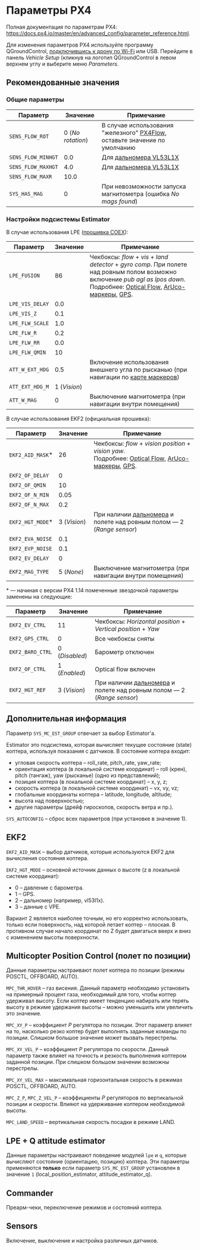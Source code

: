 # Параметры PX4

Полная документация по параметрам PX4: https://docs.px4.io/master/en/advanced_config/parameter_reference.html.

Для изменения параметров PX4 используйте программу QGroundControl, [подключившись к дрону по Wi-Fi](gcs_bridge.md) или USB. Перейдите в панель *Vehicle Setup* (кликнув на логотип QGroundControl в левом верхнем углу и выберите меню *Parameters*.

## Рекомендованные значения

### Общие параметры

|Параметр|Значение|Примечание|
|-|-|-|
|`SENS_FLOW_ROT`|0 (*No rotation*)|В случае использования "железного" [PX4Flow](px4flow.md), оставьте значение по умолчанию|
|`SENS_FLOW_MINHGT`|0.0|Для [дальномера VL53L1X](laser.md)|
|`SENS_FLOW_MAXHGT`|4.0|Для [дальномера VL53L1X](laser.md)|
|`SENS_FLOW_MAXR`|10.0||
|`SYS_HAS_MAG`|0|При невозможности запуска магнитометра (ошибка *No mags found*)|

### Настройки подсистемы Estimator

В случае использования LPE ([прошивка COEX](firmware.md)):

|Параметр|Значение|Примечание|
|-|-|-|
|`LPE_FUSION`|86|Чекбоксы: *flow* + *vis* + *land detector* + *gyro comp*. При полете над ровным полом возможно включение *pub agl as lpos down*. <br>Подробнее: [Optical Flow](optical_flow.md), [ArUco-маркеры](aruco_map.md), [GPS](gps.md).|
|`LPE_VIS_DELAY`|0.0||
|`LPE_VIS_Z`|0.1||
|`LPE_FLW_SCALE`|1.0||
|`LPE_FLW_R`|0.2||
|`LPE_FLW_RR`|0.0||
|`LPE_FLW_QMIN`|10||
|`ATT_W_EXT_HDG`|0.5|Включение использования внешнего угла по рысканью (при навигации по [карте маркеров](aruco_map.md))|
|`ATT_EXT_HDG_M`|1 (*Vision*)||
|`ATT_W_MAG`|0|Выключение магнитометра (при навигации внутри помещения)|

В случае использования EKF2 (официальная прошивка):

<!-- markdownlint-disable MD044 -->

|Параметр|Значение|Примечание|
|-|-|-|
|`EKF2_AID_MASK`\*|26|Чекбоксы: *flow* + *vision position* + *vision yaw*.<br>Подробнее: [Optical Flow](optical_flow.md), [ArUco-маркеры](aruco_map.md), [GPS](gps.md).|
|`EKF2_OF_DELAY`|0||
|`EKF2_OF_QMIN`|10||
|`EKF2_OF_N_MIN`|0.05||
|`EKF2_OF_N_MAX`|0.2||
|`EKF2_HGT_MODE`\*|3 (*Vision*)|При наличии [дальномера](laser.md) и полете над ровным полом — 2 (*Range sensor*)|
|`EKF2_EVA_NOISE`|0.1||
|`EKF2_EVP_NOISE`|0.1||
|`EKF2_EV_DELAY`|0||
|`EKF2_MAG_TYPE`|5 (*None*)|Выключение магнитометра (при навигации внутри помещения)|

\* — начиная с версии PX4 1.14 помеченные звездочкой параметры заменены на следующие:

|Параметр|Значение|Примечание|
|-|-|-|
|`EKF2_EV_CTRL`|11|Чекбоксы: *Horizontal position* + *Vertical position* + *Yaw*|
|`EKF2_GPS_CTRL`|0|Все чекбоксы сняты|
|`EKF2_BARO_CTRL`|0 (*Disabled*)|Барометр отключен|
|`EKF2_OF_CTRL`|1 (*Enabled*)|Optical flow включен|
|`EKF2_HGT_REF`|3 (*Vision*)|При наличии [дальномера](laser.md) и полете над ровным полом — 2 (*Range sensor*)|

## Дополнительная информация

Параметр `SYS_MC_EST_GROUP` отвечает за выбор Estimator'а.

Estimator это подсистема, которая вычисляет текущее состояние (state) коптера, используя показания с датчиков. В состояние коптера входит:

* угловая скорость коптера – roll_rate, pitch_rate, yaw_rate;
* ориентация коптера (в локальной системе координат) – roll (крен), pitch (тангаж), yaw (рысканье) (одно из представлений);
* позиция коптера (в локальной системе координат) – x, y, z;
* скорость коптера (в локальной системе координат) – vx, vy, vz;
* глобальные координаты коптера – latitude, longitude, altitude;
* высота над поверхностью;
* другие параметры (дрейф гироскопов, скорость ветра и пр.).

`SYS_AUTOCONFIG` – сброс всех параметров (при установке в значение 1).

## EKF2

`EKF2_AID_MASK` – выбор датчиков, которые используются EKF2 для вычисления состояния коптера.

`EKF2_HGT_MODE` – основной источник данных о высоте (z в локальной системе координат):

* 0 – давление с барометра.
* 1 – GPS.
* 2 – дальномер (например, vl53l1x).
* 3 – данные с VPE.

Вариант 2 является наиболее точным, но его корректно использовать, только если поверхность, над которой летает коптер – плоская. В противном случае начало координат по Z будет двигаться вверх и вниз с изменением высоты поверхности.

## Multicopter Position Control (полет по позиции)

Данные параметры настраивают полет коптера по позиции (режимы POSCTL, OFFBOARD, AUTO).

`MPC_THR_HOVER` – газ висения. Данный параметр необходимо установить на примерный процент газа, необходимый для того, чтобы коптер удерживал высоту. Если коптер имеет тенденцию набирать или терять высоту в режиме удержания высоты – можно уменьшить или увеличить это значение.

`MPC_XY_P` – коэффициент *P* регулятора по позиции. Этот параметр влияет на то, насколько резко коптер будет выполнять заданные команды по позиции. Слишком большое значение может вызвать перестрелы.

`MPC_XY_VEL_P` – коэффициент *P* регулятора по скорости. Данный параметр также влияет на точность и резкость выполнения коптером заданной позиции. При слишком большом значении возможны перестрелы.

`MPC_XY_VEL_MAX` – максимальная горизонтальная скорость в режимах POSCTL, OFFBOARD, AUTO.

`MPC_Z_P`, `MPC_Z_VEL_P` – коэффициенты *P* регуляторов по вертикальной позиции и скорости. Влияют на удерживание коптером необходимой высоты.

`MPC_LAND_SPEED` – вертикальная скорость посадки в режиме LAND.

## LPE + Q attitude estimator

Данные параметры настраивают поведение модулей `lpe` и `q`, которые вычисляют состояние (ориентацию, позицию) коптера. Эти параметры применяются **только** если параметр `SYS_MC_EST_GROUP` установлен в значение `1` (local_position_estimator, attitude_estimator_q).

## Commander

Преарм-чеки, переключение режимов и состояний коптера.

## Sensors

Включение, выключение и настройка различных датчиков.
